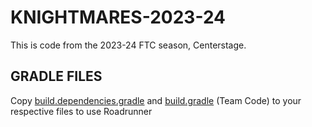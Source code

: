 # KNIGHTMARES-2023-24
This is code from the 2023-24 FTC season, Centerstage.
## GRADLE FILES
Copy [build.dependencies.gradle](https://github.com/18625-Trivium-Knightmares/Knightmares-2023-24/blob/main/build.dependencies.gradle) and [build.gradle](https://github.com/18625-Trivium-Knightmares/Knightmares-2023-24/blob/main/build.gradle) (Team Code) to your respective files to use Roadrunner
